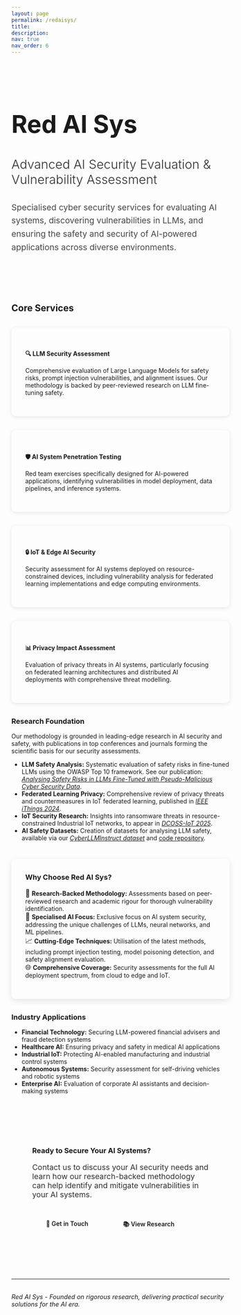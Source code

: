 ```yaml
---
layout: page
permalink: /redaisys/
title: 
description: 
nav: true
nav_order: 6
---
```


<div class="redaisys-landing">

<div class="hero-section" style="background: linear-gradient(135deg, var(--global-bg-color) 0%, var(--global-theme-color) 100%); color: var(--global-text-color); padding: 4rem 2rem; margin: -2rem -2rem 3rem -2rem; text-align: centre;">
    <h1 style="font-size: 3.5rem; font-weight: 700; margin-bottom: 1rem; color: var(--global-text-color);">
        <span style="color: var(--global-theme-color);">Red AI Sys</span>
    </h1>
    <h2 style="font-size: 1.8rem; font-weight: 300; margin-bottom: 2rem; opacity: 0.9;">
        Advanced AI Security Evaluation & Vulnerability Assessment
    </h2>
    <p style="font-size: 1.2rem; max-width: 800px; margin: 0 auto; line-height: 1.6; opacity: 0.8;">
        Specialised cyber security services for evaluating AI systems, discovering vulnerabilities in LLMs, and ensuring the safety and security of AI-powered applications across diverse environments.
    </p>
</div>


<h2>
Core Services
</h2>
<div class="services-grid" style="display: grid; grid-template-columns: repeat(auto-fit, minmax(300px, 1fr)); gap: 2rem; margin: 2rem 0;">

<div class="service-card" style="background: var(--global-card-bg-color); padding: 2rem; border-radius: 10px; border-left: 4px solid var(--global-theme-color); box-shadow: 0 2px 10px rgba(0,0,0,0.1);">
    <h4 style="color: var(--global-text-color); margin-bottom: 1rem;">🔍 LLM Security Assessment</h4>
    <p style="color: var(--global-text-color-light);">Comprehensive evaluation of Large Language Models for safety risks, prompt injection vulnerabilities, and alignment issues. Our methodology is backed by peer-reviewed research on LLM fine-tuning safety.</p>
</div>

<div class="service-card" style="background: var(--global-card-bg-color); padding: 2rem; border-radius: 10px; border-left: 4px solid var(--global-theme-color); box-shadow: 0 2px 10px rgba(0,0,0,0.1);">
    <h4 style="color: var(--global-text-color); margin-bottom: 1rem;">🛡️ AI System Penetration Testing</h4>
    <p style="color: var(--global-text-color-light);">Red team exercises specifically designed for AI-powered applications, identifying vulnerabilities in model deployment, data pipelines, and inference systems.</p>
</div>

<div class="service-card" style="background: var(--global-card-bg-color); padding: 2rem; border-radius: 10px; border-left: 4px solid var(--global-theme-color); box-shadow: 0 2px 10px rgba(0,0,0,0.1);">
    <h4 style="color: var(--global-text-color); margin-bottom: 1rem;">🔒 IoT & Edge AI Security</h4>
    <p style="color: var(--global-text-color-light);">Security assessment for AI systems deployed on resource-constrained devices, including vulnerability analysis for federated learning implementations and edge computing environments.</p>
</div>

<div class="service-card" style="background: var(--global-card-bg-color); padding: 2rem; border-radius: 10px; border-left: 4px solid var(--global-theme-color); box-shadow: 0 2px 10px rgba(0,0,0,0.1);">
    <h4 style="color: var(--global-text-color); margin-bottom: 1rem;">📊 Privacy Impact Assessment</h4>
    <p style="color: var(--global-text-color-light);">Evaluation of privacy threats in AI systems, particularly focusing on federated learning architectures and distributed AI deployments with comprehensive threat modelling.</p>
</div>

</div>


<div class="research-foundation" style="margin-bottom: 2.5rem;">
  <h3 style="margin-top:0;">Research Foundation</h3>
  <p>
    Our methodology is grounded in leading-edge research in AI security and safety, with publications in top conferences and journals forming the scientific basis for our security assessments.
  </p>
  <ul style="margin-bottom: 2rem;">
    <li>
      <strong>LLM Safety Analysis:</strong> Systematic evaluation of safety risks in fine-tuned LLMs using the OWASP Top 10 framework. See our publication: <a href="https://arxiv.org/abs/2505.09974" target="_blank"><em>Analysing Safety Risks in LLMs Fine-Tuned with Pseudo-Malicious Cyber Security Data</em></a>.
    </li>
    <li>
      <strong>Federated Learning Privacy:</strong> Comprehensive review of privacy threats and countermeasures in IoT federated learning, published in <a href="https://ieeexplore.ieee.org/document/10731741" target="_blank"><em>IEEE iThings 2024</em></a>.
    </li>
    <li>
      <strong>IoT Security Research:</strong> Insights into ransomware threats in resource-constrained Industrial IoT networks, to appear in <a href="https://dcoss.org/" target="_blank"><em>DCOSS-IoT 2025</em></a>.
    </li>
    <li>
      <strong>AI Safety Datasets:</strong> Creation of datasets for analysing LLM safety, available via our <a href="https://arxiv.org/abs/2503.09334" target="_blank"><em>CyberLLMInstruct dataset</em></a> and <a href="https://github.com/Adelsamir01/CyberLLMInstruct" target="_blank">code repository</a>.
    </li>
  </ul>
</div>

<div class="why-choose" style="background: var(--global-card-bg-color); padding: 2rem; border-radius: 10px; box-shadow: 0 4px 15px rgba(0,0,0,0.1); margin: 2rem 0;">
  <h3 style="margin-top:0;">Why Choose Red AI Sys?</h3>
  <ul style="list-style: none; padding-left: 0;">
    <li>
      <span style="font-size:1.2em;">🎯</span> <strong>Research-Backed Methodology:</strong> Assessments based on peer-reviewed research and academic rigour for thorough vulnerability identification.
    </li>
    <li>
      <span style="font-size:1.2em;">🔬</span> <strong>Specialised AI Focus:</strong> Exclusive focus on AI system security, addressing the unique challenges of LLMs, neural networks, and ML pipelines.
    </li>
    <li>
      <span style="font-size:1.2em;">📈</span> <strong>Cutting-Edge Techniques:</strong> Utilisation of the latest methods, including prompt injection testing, model poisoning detection, and safety alignment evaluation.
    </li>
    <li>
      <span style="font-size:1.2em;">🌐</span> <strong>Comprehensive Coverage:</strong> Security assessments for the full AI deployment spectrum, from cloud to edge and IoT.
    </li>
  </ul>
</div>

<div class="industry-applications" style="margin-bottom: 2rem;">
  <h3 style="margin-top:0;">Industry Applications</h3>
  <ul>
    <li><strong>Financial Technology:</strong> Securing LLM-powered financial advisers and fraud detection systems</li>
    <li><strong>Healthcare AI:</strong> Ensuring privacy and safety in medical AI applications</li>
    <li><strong>Industrial IoT:</strong> Protecting AI-enabled manufacturing and industrial control systems</li>
    <li><strong>Autonomous Systems:</strong> Security assessment for self-driving vehicles and robotic systems</li>
    <li><strong>Enterprise AI:</strong> Evaluation of corporate AI assistants and decision-making systems</li>
  </ul>
</div>


<div class="cta-section" style="background: linear-gradient(135deg, var(--global-theme-color) 0%, var(--global-theme-color) 100%); color: var(--global-bg-color); padding: 3rem; text-align: centre; border-radius: 15px; margin: 3rem 0;">
    <h3 style="margin-bottom: 1rem; color: var(--global-bg-color);">Ready to Secure Your AI Systems?</h3>
    <p style="font-size: 1.1rem; margin-bottom: 2rem; opacity: 0.9;">
        Contact us to discuss your AI security needs and learn how our research-backed methodology 
        can help identify and mitigate vulnerabilities in your AI systems.
    </p>
    <div style="display: flex; justify-content: centre; gap: 1rem; flex-wrap: wrap;">
        <a href="mailto:ae455@kent.ac.uk" style="background: var(--global-bg-color); color: var(--global-theme-color); padding: 1rem 2rem; border-radius: 25px; text-decoration: none; font-weight: 600; transition: all 0.3s ease;">
            📧 Get in Touch
        </a>
        <a href="/publications/" style="background: transparent; color: var(--global-bg-color); padding: 1rem 2rem; border: 2px solid var(--global-bg-color); border-radius: 25px; text-decoration: none; font-weight: 600; transition: all 0.3s ease;">
            📚 View Research
        </a>
    </div>
</div>

---

<div style="text-align: centre; color: var(--global-text-color-light); font-size: 0.9rem; margin-top: 2rem;">
    <p><em>Red AI Sys - Founded on rigorous research, delivering practical security solutions for the AI era.</em></p>
</div>

</div>